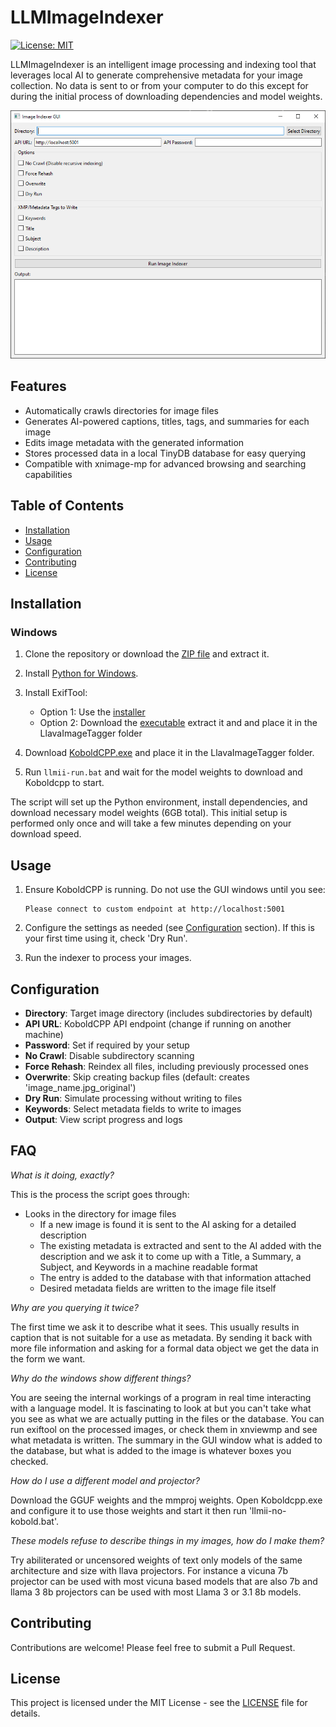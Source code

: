 # LLMImageIndexer

[![License: MIT](https://img.shields.io/badge/License-MIT-yellow.svg)](https://opensource.org/licenses/MIT)

LLMImageIndexer is an intelligent image processing and indexing tool that leverages local AI to generate comprehensive metadata for your image collection. No data is sent to or from your computer to do this except for during the initial process of downloading dependencies and model weights.

![LLMImageIndexer Screenshot](screenshot.png)

## Features

- Automatically crawls directories for image files
- Generates AI-powered captions, titles, tags, and summaries for each image
- Edits image metadata with the generated information
- Stores processed data in a local TinyDB database for easy querying
- Compatible with xnimage-mp for advanced browsing and searching capabilities

## Table of Contents

- [Installation](#installation)
- [Usage](#usage)
- [Configuration](#configuration)
- [Contributing](#contributing)
- [License](#license)

## Installation

### Windows

1. Clone the repository or download the [ZIP file](https://github.com/jabberjabberjabber/LLavaImageTagger/archive/refs/heads/main.zip) and extract it.

2. Install [Python for Windows](https://www.python.org/downloads/windows/).

3. Install ExifTool:
   - Option 1: Use the [installer](https://oliverbetz.de/cms/files/Artikel/ExifTool-for-Windows/ExifTool_install_12.89_64.exe)
   - Option 2: Download the [executable](https://exiftool.org/install.html#Windows) extract it and and place it in the LlavaImageTagger folder

4. Download [KoboldCPP.exe](https://github.com/LostRuins/koboldcpp/releases) and place it in the LlavaImageTagger folder.

5. Run `llmii-run.bat` and wait for the model weights to download and Koboldcpp to start. 

The script will set up the Python environment, install dependencies, and download necessary model weights (6GB total). This initial setup is performed only once and will take a few minutes depending on your download speed.

## Usage

1. Ensure KoboldCPP is running. Do not use the GUI windows until you see:
   ```
   Please connect to custom endpoint at http://localhost:5001
   ```

2. Configure the settings as needed (see [Configuration](#configuration) section). If this is your first time using it, check 'Dry Run'.

3. Run the indexer to process your images.

## Configuration

- **Directory**: Target image directory (includes subdirectories by default)
- **API URL**: KoboldCPP API endpoint (change if running on another machine)
- **Password**: Set if required by your setup
- **No Crawl**: Disable subdirectory scanning
- **Force Rehash**: Reindex all files, including previously processed ones
- **Overwrite**: Skip creating backup files (default: creates 'image_name.jpg_original')
- **Dry Run**: Simulate processing without writing to files
- **Keywords**: Select metadata fields to write to images
- **Output**: View script progress and logs

## FAQ

*What is it doing, exactly?*

This is the process the script goes through:
- Looks in the directory for image files
   - If a new image is found it is sent to the AI asking for a detailed description
   - The existing metadata is extracted and sent to the AI added with the description and we ask it to come up with a Title, a Summary, a Subject, and Keywords in a machine readable format
   - The entry is added to the database with that information attached
   - Desired metadata fields are written to the image file itself

*Why are you querying it twice?*

The first time we ask it to describe what it sees. This usually results in caption that is not suitable for a use as metadata. By sending it back with more file information and asking for a formal data object we get the data in the form we want.

*Why do the windows show different things?*

You are seeing the internal workings of a program in real time interacting with a language model. It is fascinating to look at but you can't take what you see as what we are actually putting in the files or the database. You can run exiftool on the processed images, or check them in xnviewmp and see what metadata is written. The summary in the GUI window what is added to the database, but what is added to the image is whatever boxes you checked.

*How do I use a different model and projector?*

Download the GGUF weights and the mmproj weights. Open Koboldcpp.exe and configure it to use those weights and start it then run 'llmii-no-kobold.bat'.

*These models refuse to describe things in my images, how do I make them?*

Try abiliterated or uncensored weights of text only models of the same architecture and size with llava projectors. For instance a vicuna 7b projector can be used with most vicuna based models that are also 7b and llama 3 8b projectors can be used with most Llama 3 or 3.1 8b models.  

## Contributing

Contributions are welcome! Please feel free to submit a Pull Request.

## License

This project is licensed under the MIT License - see the [LICENSE](LICENSE) file for details.
